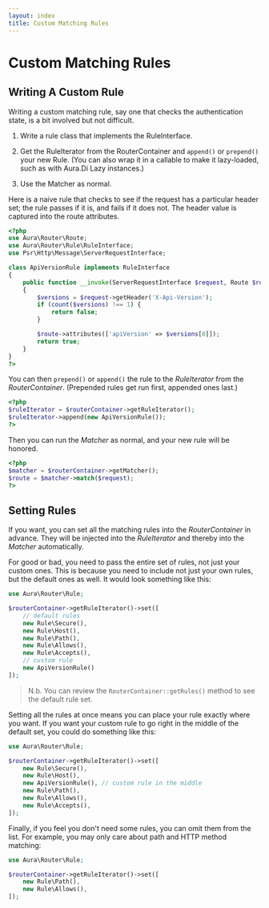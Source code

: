 ```yaml
---
layout: index
title: Custom Matching Rules
---
```


# Custom Matching Rules

## Writing A Custom Rule

Writing a custom matching rule, say one that checks the authentication state, is a bit involved but not difficult.

1. Write a rule class that implements the RuleInterface.

2. Get the RuleIterator from the RouterContainer and `append()` or `prepend()` your new Rule. (You can also wrap it in a callable to make it lazy-loaded, such as with Aura.Di Lazy instances.)

3. Use the Matcher as normal.

Here is a naive rule that checks to see if the request has a particular header set; the rule passes if it is, and fails if it does not.  The header value is captured into the route attributes.

```php
<?php
use Aura\Router\Route;
use Aura\Router\Rule\RuleInterface;
use Psr\Http\Message\ServerRequestInterface;

class ApiVersionRule implements RuleInterface
{
    public function __invoke(ServerRequestInterface $request, Route $route)
    {
        $versions = $request->getHeader('X-Api-Version');
        if (count($versions) !== 1) {
            return false;
        }

        $route->attributes(['apiVersion' => $versions[0]]);
        return true;
    }
}
?>
```

You can then `prepend()` or `append()` the rule to the _RuleIterator_ from the _RouterContainer_. (Prepended rules get run first, appended ones last.)

```php
<?php
$ruleIterator = $routerContainer->getRuleIterator();
$ruleIterator->append(new ApiVersionRule());
?>
```

Then you can run the _Matcher_ as normal, and your new rule will be honored.

```php
<?php
$matcher = $routerContainer->getMatcher();
$route = $matcher->match($request);
?>
```

## Setting Rules

If you want, you can set all the matching rules into the _RouterContainer_ in advance. They will be injected into the _RuleIterator_ and thereby into the _Matcher_ automatically.

For good or bad, you need to pass the entire set of rules, not just your custom ones. This is because you need to include not just your own rules, but the default ones as well. It would look something like this:

```php
use Aura\Router\Rule;

$routerContainer->getRuleIterator()->set([
    // default rules
    new Rule\Secure(),
    new Rule\Host(),
    new Rule\Path(),
    new Rule\Allows(),
    new Rule\Accepts(),
    // custom rule
    new ApiVersionRule()
]);
```

> N.b. You can review the `RouterContainer::getRules()` method to see the default rule set.

Setting all the rules at once means you can place your rule exactly where you want.  If you want your custom rule to go right in the middle of the default set, you could do something like this:

```php
use Aura\Router\Rule;

$routerContainer->getRuleIterator()->set([
    new Rule\Secure(),
    new Rule\Host(),
    new ApiVersionRule(), // custom rule in the middle
    new Rule\Path(),
    new Rule\Allows(),
    new Rule\Accepts(),
]);
```

Finally, if you feel you don't need some rules, you can omit them from the list. For example, you may only care about path and HTTP method matching:

```php
use Aura\Router\Rule;

$routerContainer->getRuleIterator()->set([
    new Rule\Path(),
    new Rule\Allows(),
]);
```
